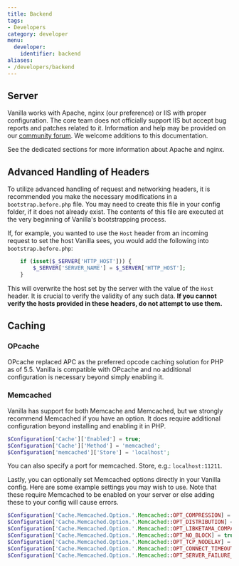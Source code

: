 ```yaml
---
title: Backend
tags:
- Developers
category: developer
menu:
  developer:
    identifier: backend
aliases:
- /developers/backend
---
```

## Server

Vanilla works with Apache, nginx (our preference) or IIS with proper configuration.
The core team does not officially support IIS but accept bug reports and patches related to it.
Information and help may be provided on our [community forum](https://open.vanillaforums.com).
We welcome additions to this documentation.

See the dedicated sections for more information about Apache and nginx.

## Advanced Handling of Headers

To utilize advanced handling of request and networking headers, 
it is recommended you make the necessary modifications in a `bootstrap.before.php` file.
You may need to create this file in your config folder, if it does not already exist.
The contents of this file are executed at the very beginning of Vanilla's bootstrapping process. 

If, for example, you wanted to use the `Host` header from an incoming request to set the host Vanilla sees,
you would add the following into `bootstrap.before.php`:

```php
    if (isset($_SERVER['HTTP_HOST'])) {
        $_SERVER['SERVER_NAME'] = $_SERVER['HTTP_HOST'];
    }
```

This will overwrite the host set by the server with the value of the `Host` header.
It is crucial to verify the validity of any such data. **If you cannot verify the hosts provided in these headers,
do not attempt to use them.**

## Caching

### OPcache

OPcache replaced APC as the preferred opcode caching solution for PHP as of 5.5.
Vanilla is compatible with OPcache and no additional configuration is necessary beyond simply enabling it.

### Memcached

Vanilla has support for both Memcache and Memcached, but we strongly recommend Memcached if you have an option.
It does require additional configuration beyond installing and enabling it in PHP.

```php
$Configuration['Cache']['Enabled'] = true;
$Configuration['Cache']['Method'] = 'memcached';
$Configuration['memcached']['Store'] = 'localhost';
```

You can also specify a port for memcached. Store, e.g.: `localhost:11211`.

Lastly, you can optionally set Memcached options directly in your Vanilla config.
Here are some example settings you may wish to use.
Note that these require Memcached to be enabled on your server or else adding these to your config will cause errors.

```php
$Configuration['Cache.Memcached.Option.'.Memcached::OPT_COMPRESSION] = true;
$Configuration['Cache.Memcached.Option.'.Memcached::OPT_DISTRIBUTION] = Memcached::DISTRIBUTION_CONSISTENT;
$Configuration['Cache.Memcached.Option.'.Memcached::OPT_LIBKETAMA_COMPATIBLE] = true;
$Configuration['Cache.Memcached.Option.'.Memcached::OPT_NO_BLOCK] = true;
$Configuration['Cache.Memcached.Option.'.Memcached::OPT_TCP_NODELAY] = true;
$Configuration['Cache.Memcached.Option.'.Memcached::OPT_CONNECT_TIMEOUT] = 1000;
$Configuration['Cache.Memcached.Option.'.Memcached::OPT_SERVER_FAILURE_LIMIT] = 2;
```
